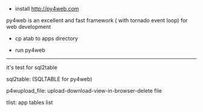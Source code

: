 - install http://py4web.com 

py4web is an excellent and fast framework ( with tornado event loop) for web development

- cp atab to apps directory

- run py4web 

------------------------------------------------------------

it's test for sql2table

sql2table:  (SQLTABLE for py4web)

p4wupload_file: upload-download-view-in-browser-delete file 

tlist: app tables list
